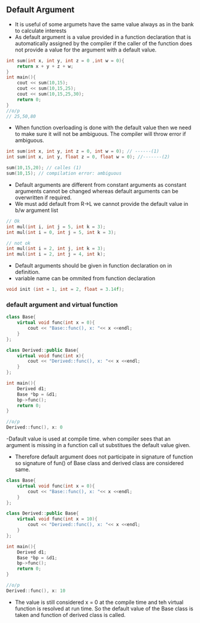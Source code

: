 ## Default Argument ##
- It is useful of some argumets have the same value always as in the bank to calculate interests
- As default argument is a value provided in a function declaration that is automatically assigned by the compiler if the caller of the function does not provide a value for the argument with a default value.
```cpp
int sum(int x, int y, int z = 0 ,int w = 0){
    return x + y + z + w;
}
int main(){
    cout << sum(10,15);
    cout << sum(10,15,25);
    cout << sum(10,15,25,30);
    return 0;
}
//o/p
// 25,50,80
```
- When function overloading is done with the default value then we need to make sure it will not be ambiguous. The compiler will throw error if ambiguous.
```cpp
int sum(int x, int y, int z = 0, int w = 0); // ------(1)
int sum(int x, int y, float z = 0, float w = 0); //-------(2)

sum(10,15,20); // calles (1)
sum(10,15); // compilation error: ambiguous
```
- Default arguments are different from constant arguments as constant arguments cannot be changed whereas default arguments can be overwritten if required.
- We must add default from R->L we cannot provide the default value in b/w argument list
```cpp
// Ok
int mul(int i, int j = 5, int k = 3);
int mul(int i = 0, int j = 5, int k = 3);

// not ok
int mul(int i = 2, int j, int k = 3);
int mul(int i = 2, int j = 4, int k);
```
- Default arguments should be given in function declaration on in definition.
- variable name can be ommited from function declaration
```cpp
void init (int = 1, int = 2, float = 3.14f);
```
### default argument and virtual function ###
```cpp
class Base{
    virtual void func(int x = 0){
        cout << "Base::func(), x: "<< x <<endl;
    }
};

class Derived::public Base{
    virtual void func(int x){
        cout << "Derived::func(), x: "<< x <<endl;
    }
};

int main(){
    Derived d1;
    Base *bp = &d1;
    bp->func();
    return 0;
}
```
```cpp
//o/p
Derived::func(), x: 0
```

-Dafault value is used at compile time. when compiler sees that an argument is missing in a function call ut substitues the default value given.
- Therefore default argument does not participate in signature of function so signature of fun() of Base class and derived class are considered same.

```cpp
class Base{
    virtual void func(int x = 0){
        cout << "Base::func(), x: "<< x <<endl;
    }
};

class Derived::public Base{
    virtual void func(int x = 10){
        cout << "Derived::func(), x: "<< x <<endl;
    }
};

int main(){
    Derived d1;
    Base *bp = &d1;
    bp->func();
    return 0;
}
```
```cpp
//o/p
Derived::func(), x: 10
```
- The value is still considered x = 0 at the compile time and teh virtual function is resolved at run time. So the default value of the Base class is taken and function of derived class is called.